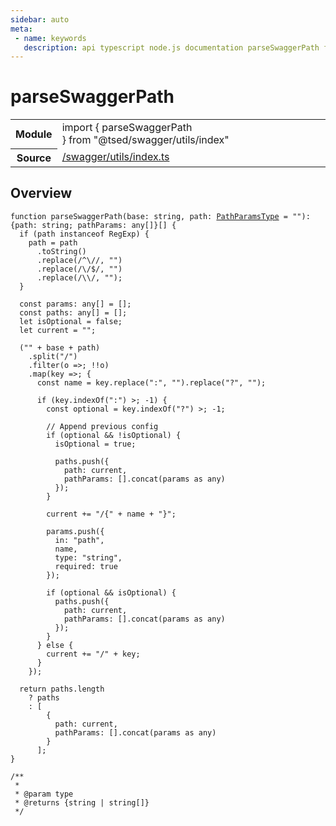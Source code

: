 ```yaml
---
sidebar: auto
meta:
 - name: keywords
   description: api typescript node.js documentation parseSwaggerPath function
---
```

# parseSwaggerPath <Badge text="Function" type="function"/>
<!-- Summary -->
<section class="symbol-info"><table class="is-full-width"><tbody><tr><th>Module</th><td><div class="lang-typescript"><span class="token keyword">import</span> { parseSwaggerPath }&nbsp;<span class="token keyword">from</span>&nbsp;<span class="token string">"@tsed/swagger/utils/index"</span></div></td></tr><tr><th>Source</th><td><a href="https://github.com/Romakita/ts-express-decorators/blob/v4.30.2/src//swagger/utils/index.ts#L0-L0">/swagger/utils/index.ts</a></td></tr></tbody></table></section>

<!-- Overview -->
## Overview


<pre><code class="typescript-lang ">function <span class="token function">parseSwaggerPath</span><span class="token punctuation">(</span>base<span class="token punctuation">:</span> <span class="token keyword">string</span><span class="token punctuation">,</span> path<span class="token punctuation">:</span> <a href="/api/common/mvc/interfaces/PathParamsType.html"><span class="token">PathParamsType</span></a><span class="token punctuation"> = </span>""<span class="token punctuation">)</span><span class="token punctuation">:</span> <span class="token punctuation">{</span>path<span class="token punctuation">:</span> <span class="token keyword">string</span><span class="token punctuation">;</span> pathParams<span class="token punctuation">:</span> <span class="token keyword">any</span><span class="token punctuation">[</span><span class="token punctuation">]</span><span class="token punctuation">}</span><span class="token punctuation">[</span><span class="token punctuation">]</span> <span class="token punctuation">{</span>
  if <span class="token punctuation">(</span>path instanceof RegExp<span class="token punctuation">)</span> <span class="token punctuation">{</span>
    path<span class="token punctuation"> = </span>path
      .<span class="token function">toString</span><span class="token punctuation">(</span><span class="token punctuation">)</span>
      .<span class="token function">replace</span><span class="token punctuation">(</span>/^\//<span class="token punctuation">,</span> ""<span class="token punctuation">)</span>
      .<span class="token function">replace</span><span class="token punctuation">(</span>/\/$/<span class="token punctuation">,</span> ""<span class="token punctuation">)</span>
      .<span class="token function">replace</span><span class="token punctuation">(</span>/\\/<span class="token punctuation">,</span> ""<span class="token punctuation">)</span><span class="token punctuation">;</span>
  <span class="token punctuation">}</span>

  <span class="token keyword">const</span> params<span class="token punctuation">:</span> <span class="token keyword">any</span><span class="token punctuation">[</span><span class="token punctuation">]</span><span class="token punctuation"> = </span><span class="token punctuation">[</span><span class="token punctuation">]</span><span class="token punctuation">;</span>
  <span class="token keyword">const</span> paths<span class="token punctuation">:</span> <span class="token keyword">any</span><span class="token punctuation">[</span><span class="token punctuation">]</span><span class="token punctuation"> = </span><span class="token punctuation">[</span><span class="token punctuation">]</span><span class="token punctuation">;</span>
  <span class="token keyword">let</span> isOptional<span class="token punctuation"> = </span>false<span class="token punctuation">;</span>
  <span class="token keyword">let</span> current<span class="token punctuation"> = </span>""<span class="token punctuation">;</span>

  <span class="token punctuation">(</span>"" + base + path<span class="token punctuation">)</span>
    .<span class="token function">split</span><span class="token punctuation">(</span>"/"<span class="token punctuation">)</span>
    .<span class="token function">filter</span><span class="token punctuation">(</span>o =&gt<span class="token punctuation">;</span> !!o<span class="token punctuation">)</span>
    .<span class="token function">map</span><span class="token punctuation">(</span>key =&gt<span class="token punctuation">;</span> <span class="token punctuation">{</span>
      <span class="token keyword">const</span> name<span class="token punctuation"> = </span>key.<span class="token function">replace</span><span class="token punctuation">(</span>"<span class="token punctuation">:</span>"<span class="token punctuation">,</span> ""<span class="token punctuation">)</span>.<span class="token function">replace</span><span class="token punctuation">(</span>"?"<span class="token punctuation">,</span> ""<span class="token punctuation">)</span><span class="token punctuation">;</span>

      if <span class="token punctuation">(</span>key.<span class="token function">indexOf</span><span class="token punctuation">(</span>"<span class="token punctuation">:</span>"<span class="token punctuation">)</span> &gt<span class="token punctuation">;</span> -1<span class="token punctuation">)</span> <span class="token punctuation">{</span>
        <span class="token keyword">const</span> optional<span class="token punctuation"> = </span>key.<span class="token function">indexOf</span><span class="token punctuation">(</span>"?"<span class="token punctuation">)</span> &gt<span class="token punctuation">;</span> -1<span class="token punctuation">;</span>

        // Append previous config
        if <span class="token punctuation">(</span>optional && !isOptional<span class="token punctuation">)</span> <span class="token punctuation">{</span>
          isOptional<span class="token punctuation"> = </span>true<span class="token punctuation">;</span>

          paths.<span class="token function">push</span><span class="token punctuation">(</span><span class="token punctuation">{</span>
            path<span class="token punctuation">:</span> current<span class="token punctuation">,</span>
            pathParams<span class="token punctuation">:</span> <span class="token punctuation">[</span><span class="token punctuation">]</span>.<span class="token function">concat</span><span class="token punctuation">(</span>params <span class="token keyword">as</span> <span class="token keyword">any</span><span class="token punctuation">)</span>
          <span class="token punctuation">}</span><span class="token punctuation">)</span><span class="token punctuation">;</span>
        <span class="token punctuation">}</span>

        current += "/<span class="token punctuation">{</span>" + name + "<span class="token punctuation">}</span>"<span class="token punctuation">;</span>

        params.<span class="token function">push</span><span class="token punctuation">(</span><span class="token punctuation">{</span>
          in<span class="token punctuation">:</span> <span class="token string">"path"</span><span class="token punctuation">,</span>
          name<span class="token punctuation">,</span>
          type<span class="token punctuation">:</span> "<span class="token keyword">string</span>"<span class="token punctuation">,</span>
          required<span class="token punctuation">:</span> true
        <span class="token punctuation">}</span><span class="token punctuation">)</span><span class="token punctuation">;</span>

        if <span class="token punctuation">(</span>optional && isOptional<span class="token punctuation">)</span> <span class="token punctuation">{</span>
          paths.<span class="token function">push</span><span class="token punctuation">(</span><span class="token punctuation">{</span>
            path<span class="token punctuation">:</span> current<span class="token punctuation">,</span>
            pathParams<span class="token punctuation">:</span> <span class="token punctuation">[</span><span class="token punctuation">]</span>.<span class="token function">concat</span><span class="token punctuation">(</span>params <span class="token keyword">as</span> <span class="token keyword">any</span><span class="token punctuation">)</span>
          <span class="token punctuation">}</span><span class="token punctuation">)</span><span class="token punctuation">;</span>
        <span class="token punctuation">}</span>
      <span class="token punctuation">}</span> else <span class="token punctuation">{</span>
        current += "/" + key<span class="token punctuation">;</span>
      <span class="token punctuation">}</span>
    <span class="token punctuation">}</span><span class="token punctuation">)</span><span class="token punctuation">;</span>

  return paths.length
    ? paths
    <span class="token punctuation">:</span> <span class="token punctuation">[</span>
        <span class="token punctuation">{</span>
          path<span class="token punctuation">:</span> current<span class="token punctuation">,</span>
          pathParams<span class="token punctuation">:</span> <span class="token punctuation">[</span><span class="token punctuation">]</span>.<span class="token function">concat</span><span class="token punctuation">(</span>params <span class="token keyword">as</span> <span class="token keyword">any</span><span class="token punctuation">)</span>
        <span class="token punctuation">}</span>
      <span class="token punctuation">]</span><span class="token punctuation">;</span>
<span class="token punctuation">}</span>

/**
 *
 * @param type
 * @returns <span class="token punctuation">{</span><span class="token keyword">string</span> | <span class="token keyword">string</span><span class="token punctuation">[</span><span class="token punctuation">]</span><span class="token punctuation">}</span>
 */</code></pre>